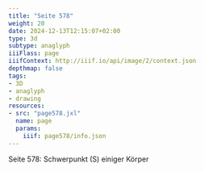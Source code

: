 ```yaml
---
title: "Seite 578"
weight: 20
date: 2024-12-13T12:15:07+02:00
type: 3d
subtype: anaglyph
iiiFlass: page
iiifContext: http://iiif.io/api/image/2/context.json
depthmap: false
tags:
- 3D
- anaglyph
- drawing
resources:
- src: "page578.jxl"
  name: page
  params:
    iiif: page578/info.json
---
```

Seite 578: Schwerpunkt (S) einiger Körper
